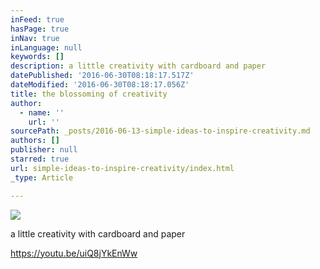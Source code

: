 ```yaml
---
inFeed: true
hasPage: true
inNav: true
inLanguage: null
keywords: []
description: a little creativity with cardboard and paper
datePublished: '2016-06-30T08:18:17.517Z'
dateModified: '2016-06-30T08:18:17.056Z'
title: the blossoming of creativity
author:
  - name: ''
    url: ''
sourcePath: _posts/2016-06-13-simple-ideas-to-inspire-creativity.md
authors: []
publisher: null
starred: true
url: simple-ideas-to-inspire-creativity/index.html
_type: Article

---
```

![](https://the-grid-user-content.s3-us-west-2.amazonaws.com/cb149714-80c2-4a37-9c86-56e50ad84e84.png)

a little creativity with cardboard and paper

https://youtu.be/uiQ8jYkEnWw
